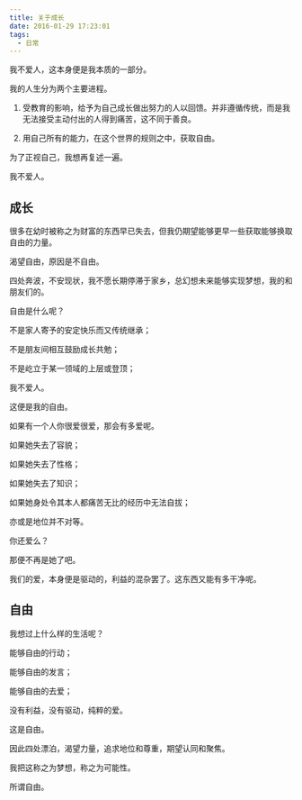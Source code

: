 ```yaml
---
title: 关于成长
date: 2016-01-29 17:23:01
tags:
  - 日常
---
```


我不爱人，这本身便是我本质的一部分。

我的人生分为两个主要进程。

1. 受教育的影响，给予为自己成长做出努力的人以回馈。并非遵循传统，而是我无法接受主动付出的人得到痛苦，这不同于善良。

2. 用自己所有的能力，在这个世界的规则之中，获取自由。


为了正视自己，我想再复述一遍。

我不爱人。

## 成长

很多在幼时被称之为财富的东西早已失去，但我仍期望能够更早一些获取能够换取自由的力量。

渴望自由，原因是不自由。

四处奔波，不安现状，我不愿长期停滞于家乡，总幻想未来能够实现梦想，我的和朋友们的。

自由是什么呢？

不是家人寄予的安定快乐而又传统继承；

不是朋友间相互鼓励成长共勉；

不是屹立于某一领域的上层或登顶；

我不爱人。

这便是我的自由。

如果有一个人你很爱很爱，那会有多爱呢。

如果她失去了容貌；

如果她失去了性格；

如果她失去了知识；

如果她身处令其本人都痛苦无比的经历中无法自拔；

亦或是地位并不对等。

你还爱么？

那便不再是她了吧。

我们的爱，本身便是驱动的，利益的混杂罢了。这东西又能有多干净呢。

## 自由

我想过上什么样的生活呢？

能够自由的行动；

能够自由的发言；

能够自由的去爱；

没有利益，没有驱动，纯粹的爱。

这是自由。

因此四处漂泊，渴望力量，追求地位和尊重，期望认同和聚焦。

我把这称之为梦想，称之为可能性。

所谓自由。
